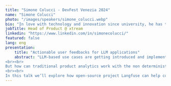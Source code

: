 ```yaml
---
title: "Simone Colucci - DevFest Venezia 2024"
name: "Simone Colucci"
photo: "/images/speakers/simone_colucci.webp"
bio: "In love with technology and innovation since university, he has transitioned from software engineering to product management a few years ago. Co-founded xtream, a boutique of digital products and AI, where he helped scale-ups and corporates build better solutions for their businesses."
jobTitle: Head of Product @ xtream
linkedin: "https://www.linkedin.com/in/simonecolucci/"
featured: false
lang: eng
presentation:
    title: "Actionable user feedbacks for LLM applications"
    abstract: "LLM-based use cases are getting introduced and implemented within digital products every day. Yet, revolutionary as these new tools might be, product teams must stay grounded to actual user requirements and measure their effectiveness within the boundaries of product management best practices. This means observing user behaviour, A/B testing to validate product assumptions, monitoring and assessing user experience.
<br><br>
But how can traditional product analytics work with the non deterministic nature of LLM outputs?
<br><br>
In this talk we’ll explore how open-source project Langfuse can help correlating user actions or explicit feedbacks to LLM generations, so that the team can quickly A/B test different versions of prompting and measure what works best for the final users."
---
```

